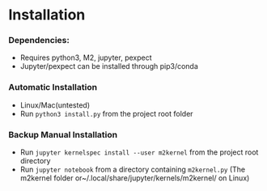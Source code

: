 # Installation

### Dependencies:
* Requires python3, M2, jupyter, pexpect
* Jupyter/pexpect can be installed through pip3/conda
    
### Automatic Installation
* Linux/Mac(untested)
* Run `python3 install.py` from the project root folder
    
### Backup Manual Installation
* Run `jupyter kernelspec install --user m2kernel` from the project root directory
* Run `jupyter notebook` from a directory containing `m2kernel.py` (The m2kernel folder or~/.local/share/jupyter/kernels/m2kernel/ on Linux)